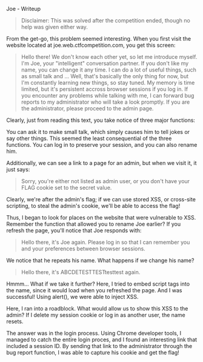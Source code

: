 Joe - Writeup

>Disclaimer: This was solved after the competition ended, though no help was given either way.

From the get-go, this problem seemed interesting. When you first visit the website located at joe.web.ctfcompetition.com, you get this screen:

>Hello there!
>We don't know each other yet, so let me introduce myself.
>I'm Joe, your "intelligent" conversation partner.
>If you don't like my name, you can change it any time.
>I can do a lot of useful things, such as small talk and ...
>Well, that's basically the only thing for now, but I'm constantly learning new things, so stay tuned.
>My memory is time limited, but it's persistent accross browser sessions if you log in.
>If you encounter any problems while talking with me, I can forward bug reports to my administrator who will take a look promptly.
>If you are the administrator, please proceed to the admin page.

Clearly, just from reading this text, you take notice of three major functions:

You can ask it to make small talk, which simply causes him to tell jokes or say other things. This seemed the least consequential of the three functions. You can log in to preserve your session, and you can also rename him.

Additionally, we can see a link to a page for an admin, but when we visit it, it just says:

>Sorry, you're either not listed as admin user, or you don't have your FLAG cookie set to the secret value.

Clearly, we're after the admin's flag; if we can use stored XSS, or cross-site scripting, to steal the admin's cookie, we'll be able to access the flag!

Thus, I began to look for places on the website that were vulnerable to XSS. Remember the function that allowed you to rename Joe earlier? If you refresh the page, you'll notice that Joe responds with:
>Hello there, it's Joe again.
>Please log in so that I can remember you and your preferences between browser sessions.

We notice that he repeats his name. What happens if we change his name?
>Hello there, it's ABCDETESTTESTtesttest again.

Hmmm... What if we take it further? Here, I tried to embed script tags into the name, since it would load when you refreshed the page. And I was successful! Using alert(), we were able to inject XSS.

Here, I ran into a roadblock. What would allow us to show this XSS to the admin? If I delete my session cookie or log in as another user, the name resets.

The answer was in the login process. Using Chrome developer tools, I managed to catch the entire login proces, and I found an interesting link that included a session ID. By sending that link to the administrator through the bug report function, I was able to capture his cookie and get the flag!
